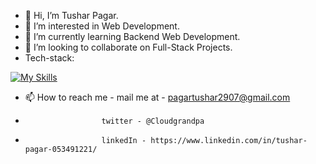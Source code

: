 - 👋 Hi, I’m Tushar Pagar.
- 👀 I’m interested in Web Development.
- 🌱 I’m currently learning Backend Web Development.
- 💞️ I’m looking to collaborate on Full-Stack Projects.
- Tech-stack: 

 [![My Skills](https://skillicons.dev/icons?i=js,nodejs,expressjs,mysql,mongodb,postman,git,figma)](https://skillicons.dev)


- 📫 How to reach me - mail me at - pagartushar2907@gmail.com
-                      twitter - @Cloudgrandpa
-                      linkedIn - https://www.linkedin.com/in/tushar-pagar-053491221/ 

<!---
SCAR747/SCAR747 is a ✨ special ✨ repository because its `README.md` (this file) appears on your GitHub profile.
You can click the Preview link to take a look at your changes.
--->
